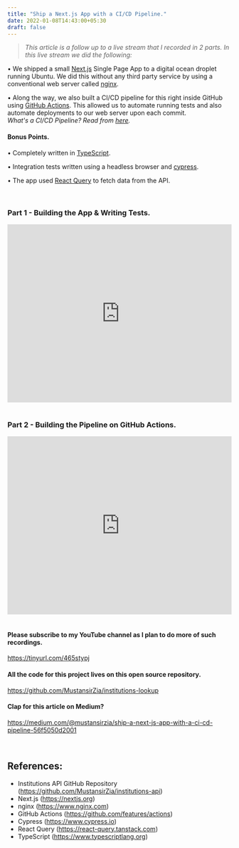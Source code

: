 ```yaml
---
title: "Ship a Next.js App with a CI/CD Pipeline."
date: 2022-01-08T14:43:00+05:30
draft: false
---
```


> *This article is a follow up to a live stream that I recorded in 2 parts. In this live stream we did the following:*

• We shipped a small [Next.js](https://nextjs.org) Single Page App to a digital ocean droplet running Ubuntu. We did this without any third party service by using a conventional web server called [nginx](https://www.nginx.com).

• Along the way, we also built a CI/CD pipeline for this right inside GitHub using [GitHub Actions](https://github.com/features/actions). This allowed us to automate running tests and also automate deployments to our web server upon each commit. <br /> *What's a CI/CD Pipeline? Read from [here](https://semaphoreci.com/blog/cicd-pipeline).*

#### Bonus Points.  
• Completely written in [TypeScript](https://www.typescriptlang.org).

• Integration tests written using a headless browser and [cypress](https://www.cypress.io).

• The app used [React Query](https://react-query.tanstack.com) to fetch data from the API.

<br />

### Part 1 - Building the App & Writing Tests.
<iframe width="100%" height="400" src="https://www.youtube.com/embed/hJ94ozgji7o" title="Part 1" frameborder="0" allow="accelerometer; autoplay; clipboard-write; encrypted-media; gyroscope; picture-in-picture" allowfullscreen></iframe>

<br />
<br />

### Part 2 - Building the Pipeline on GitHub Actions.
<iframe width="100%" height="400" src="https://www.youtube.com/embed/iehGn1HpBy0" title="Part 2" frameborder="0" allow="accelerometer; autoplay; clipboard-write; encrypted-media; gyroscope; picture-in-picture" allowfullscreen></iframe>

<br />
<br />

#### Please subscribe to my YouTube channel as I plan to do more of such recordings.
https://tinyurl.com/465stypj

#### All the code for this project lives on this open source repository.
https://github.com/MustansirZia/institutions-lookup

#### Clap for this article on Medium?
https://medium.com/@mustansirzia/ship-a-next-js-app-with-a-ci-cd-pipeline-56f5050d2001

<br />

## References:
* Institutions API GitHub Repository (https://github.com/MustansirZia/institutions-api)
* Next.js (https://nextjs.org)
* nginx (https://www.nginx.com)
* GitHub Actions (https://github.com/features/actions)
* Cypress (https://www.cypress.io)
* React Query (https://react-query.tanstack.com)
* TypeScript (https://www.typescriptlang.org)
